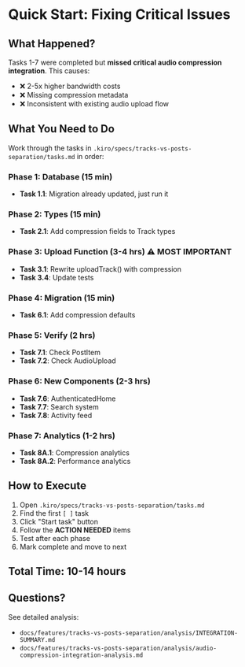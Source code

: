 # Quick Start: Fixing Critical Issues

## What Happened?

Tasks 1-7 were completed but **missed critical audio compression integration**. This causes:
- ❌ 2-5x higher bandwidth costs
- ❌ Missing compression metadata
- ❌ Inconsistent with existing audio upload flow

## What You Need to Do

Work through the tasks in `.kiro/specs/tracks-vs-posts-separation/tasks.md` in order:

### Phase 1: Database (15 min)
- **Task 1.1**: Migration already updated, just run it

### Phase 2: Types (15 min)  
- **Task 2.1**: Add compression fields to Track types

### Phase 3: Upload Function (3-4 hrs) ⚠️ MOST IMPORTANT
- **Task 3.1**: Rewrite uploadTrack() with compression
- **Task 3.4**: Update tests

### Phase 4: Migration (15 min)
- **Task 6.1**: Add compression defaults

### Phase 5: Verify (2 hrs)
- **Task 7.1**: Check PostItem
- **Task 7.2**: Check AudioUpload

### Phase 6: New Components (2-3 hrs)
- **Task 7.6**: AuthenticatedHome
- **Task 7.7**: Search system
- **Task 7.8**: Activity feed

### Phase 7: Analytics (1-2 hrs)
- **Task 8A.1**: Compression analytics
- **Task 8A.2**: Performance analytics

## How to Execute

1. Open `.kiro/specs/tracks-vs-posts-separation/tasks.md`
2. Find the first `[ ]` task
3. Click "Start task" button
4. Follow the **ACTION NEEDED** items
5. Test after each phase
6. Mark complete and move to next

## Total Time: 10-14 hours

## Questions?

See detailed analysis:
- `docs/features/tracks-vs-posts-separation/analysis/INTEGRATION-SUMMARY.md`
- `docs/features/tracks-vs-posts-separation/analysis/audio-compression-integration-analysis.md`
